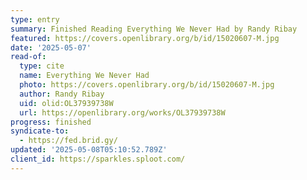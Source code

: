 ```yaml
---
type: entry
summary: Finished Reading Everything We Never Had by Randy Ribay
featured: https://covers.openlibrary.org/b/id/15020607-M.jpg
date: '2025-05-07'
read-of:
  type: cite
  name: Everything We Never Had
  photo: https://covers.openlibrary.org/b/id/15020607-M.jpg
  author: Randy Ribay
  uid: olid:OL37939738W
  url: https://openlibrary.org/works/OL37939738W
progress: finished
syndicate-to:
  - https://fed.brid.gy/
updated: '2025-05-08T05:10:52.789Z'
client_id: https://sparkles.sploot.com/
---
```


